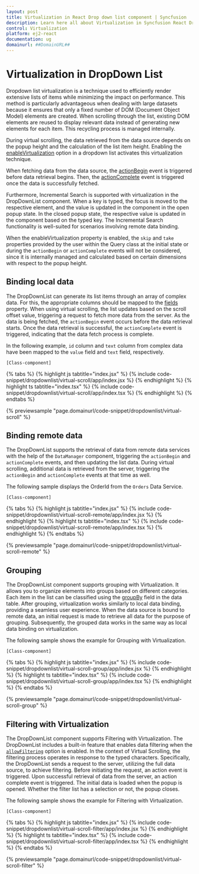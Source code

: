 ```yaml
---
layout: post
title: Virtualization in React Drop down list component | Syncfusion
description: Learn here all about Virtualization in Syncfusion React Drop down list component of Syncfusion Essential JS 2 and more.
control: Virtualization 
platform: ej2-react
documentation: ug
domainurl: ##DomainURL##
---
```


# Virtualization in DropDown List

Dropdown list virtualization is a technique used to efficiently render extensive lists of items while minimizing the impact on performance. This method is particularly advantageous when dealing with large datasets because it ensures that only a fixed number of DOM (Document Object Model) elements are created. When scrolling through the list, existing DOM elements are reused to display relevant data instead of generating new elements for each item. This recycling process is managed internally.
 
During virtual scrolling, the data retrieved from the data source depends on the popup height and the calculation of the list item height. Enabling the [enableVirtualization](../api/drop-down-list/#enableVirtualization) option in a dropdown list activates this virtualization technique.
 
When fetching data from the data source, the [actionBegin](../api/drop-down-list/#actionbegin) event is triggered before data retrieval begins. Then, the [actionComplete](../api/drop-down-list/#actioncomplete) event is triggered once the data is successfully fetched.

Furthermore, Incremental Search is supported with virtualization in the DropDownList component. When a key is typed, the focus is moved to the respective element, and the value is updated in the component in the open popup state. In the closed popup state, the respective value is updated in the component based on the typed key. The Incremental Search functionality is well-suited for scenarios involving remote data binding.

When the enableVirtualization property is enabled, the `skip` and `take` properties provided by the user within the Query class at the initial state or during the `actionBegin` or `actionComplete` events will not be considered, since it is internally managed and calculated based on certain dimensions with respect to the popup height.

## Binding local data

The DropDownList can generate its list items through an array of complex data. For this, the appropriate columns should be mapped to the [fields](../api/drop-down-list/#fields) property. When using virtual scrolling, the list updates based on the scroll offset value, triggering a request to fetch more data from the server. As the data is being fetched, the `actionBegin` event occurs before the data retrieval starts. Once the data retrieval is successful, the `actionComplete` event is triggered, indicating that the data fetch process is complete.

In the following example, `id` column and `text` column from complex data have been mapped to the `value` field and `text` field, respectively.

`[Class-component]`

{% tabs %}
{% highlight js tabtitle="index.jsx" %}
{% include code-snippet/dropdownlist/virtual-scroll/app/index.jsx %}
{% endhighlight %}
{% highlight ts tabtitle="index.tsx" %}
{% include code-snippet/dropdownlist/virtual-scroll/app/index.tsx %}
{% endhighlight %}
{% endtabs %}

 {% previewsample "page.domainurl/code-snippet/dropdownlist/virtual-scroll" %}


## Binding remote data

The DropDownList supports the retrieval of data from remote data services with the help of the `DataManager` component, triggering the `actionBegin` and `actionComplete` events, and then updating the list data. During virtual scrolling, additional data is retrieved from the server, triggering the `actionBegin` and `actionComplete` events at that time as well.

The following sample displays the OrderId from the `Orders` Data Service.

`[Class-component]`

{% tabs %}
{% highlight js tabtitle="index.jsx" %}
{% include code-snippet/dropdownlist/virtual-scroll-remote/app/index.jsx %}
{% endhighlight %}
{% highlight ts tabtitle="index.tsx" %}
{% include code-snippet/dropdownlist/virtual-scroll-remote/app/index.tsx %}
{% endhighlight %}
{% endtabs %}

 {% previewsample "page.domainurl/code-snippet/dropdownlist/virtual-scroll-remote" %}


## Grouping

The DropDownList component supports grouping with Virtualization. It allows you to organize elements into groups based on different categories. Each item in the list can be classified using the [groupBy](../api/drop-down-list/#fields) field in the data table. After grouping, virtualization works similarly to local data binding, providing a seamless user experience. When the data source is bound to remote data, an initial request is made to retrieve all data for the purpose of grouping. Subsequently, the grouped data works in the same way as local data binding on virtualization. 

The following sample shows the example for Grouping with Virtualization. 

`[Class-component]`

{% tabs %}
{% highlight js tabtitle="index.jsx" %}
{% include code-snippet/dropdownlist/virtual-scroll-group/app/index.jsx %}
{% endhighlight %}
{% highlight ts tabtitle="index.tsx" %}
{% include code-snippet/dropdownlist/virtual-scroll-group/app/index.tsx %}
{% endhighlight %}
{% endtabs %}

 {% previewsample "page.domainurl/code-snippet/dropdownlist/virtual-scroll-group" %}

 ## Filtering with Virtualization

The DropDownList component supports Filtering with Virtualization. The DropDownList includes a built-in feature that enables data filtering when the [`allowFiltering`](../api/drop-down-list/#allowfiltering) option is enabled. In the context of Virtual Scrolling, the filtering process operates in response to the typed characters. Specifically, the DropDownList sends a request to the server, utilizing the full data source, to achieve filtering. Before initiating the request, an action event is triggered. Upon successful retrieval of data from the server, an action complete event is triggered. The initial data is loaded when the popup is opened. Whether the filter list has a selection or not, the popup closes.

The following sample shows the example for Filtering with Virtualization.

`[Class-component]`

{% tabs %}
{% highlight js tabtitle="index.jsx" %}
{% include code-snippet/dropdownlist/virtual-scroll-filter/app/index.jsx %}
{% endhighlight %}
{% highlight ts tabtitle="index.tsx" %}
{% include code-snippet/dropdownlist/virtual-scroll-filter/app/index.tsx %}
{% endhighlight %}
{% endtabs %}

 {% previewsample "page.domainurl/code-snippet/dropdownlist/virtual-scroll-filter" %}